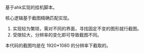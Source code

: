 基于ahk实现的挂机脚本。

核心逻辑基于截图精确匹配实现。
1. 实现较为繁琐，需对不同的界面，寻找固定不变的图形就行截图。
2. 受限较大，分辨率的变化即可导致截图不同。

本代码的截图均是在 1920*1080 的分辨率下截取的。